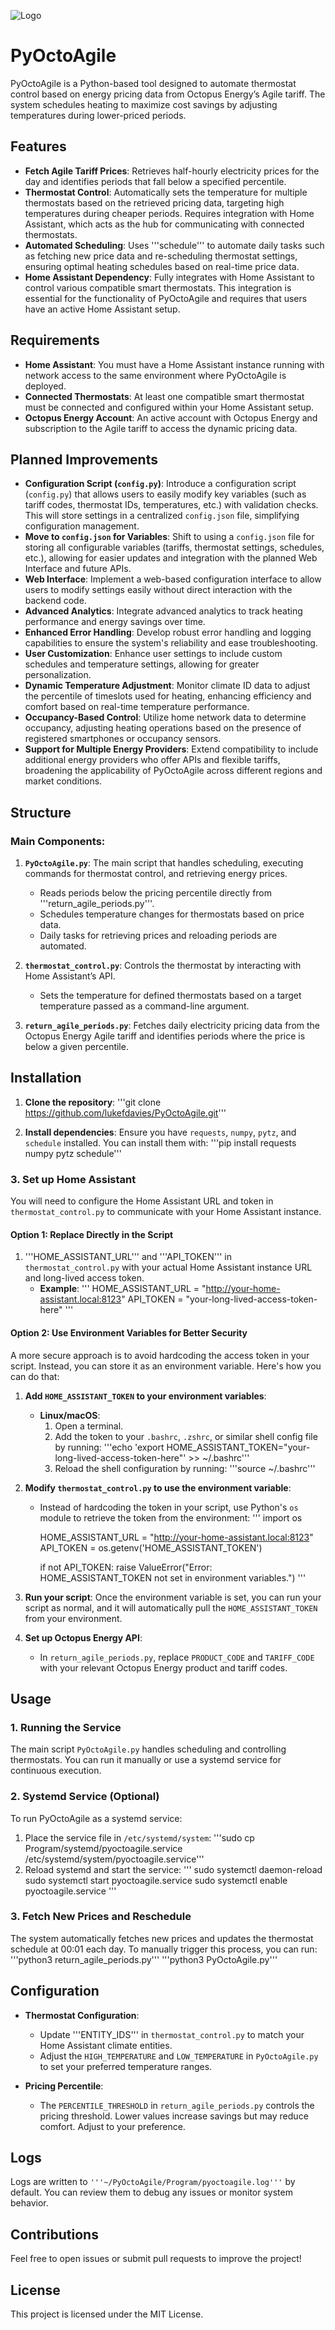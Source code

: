 ![Logo](Program/assets/icon.png)
# PyOctoAgile

PyOctoAgile is a Python-based tool designed to automate thermostat control based on energy pricing data from Octopus Energy’s Agile tariff. The system schedules heating to maximize cost savings by adjusting temperatures during lower-priced periods.

## Features

- **Fetch Agile Tariff Prices**: Retrieves half-hourly electricity prices for the day and identifies periods that fall below a specified percentile.
- **Thermostat Control**: Automatically sets the temperature for multiple thermostats based on the retrieved pricing data, targeting high temperatures during cheaper periods. Requires integration with Home Assistant, which acts as the hub for communicating with connected thermostats.
- **Automated Scheduling**: Uses '''schedule''' to automate daily tasks such as fetching new price data and re-scheduling thermostat settings, ensuring optimal heating schedules based on real-time price data.
- **Home Assistant Dependency**: Fully integrates with Home Assistant to control various compatible smart thermostats. This integration is essential for the functionality of PyOctoAgile and requires that users have an active Home Assistant setup.

## Requirements

- **Home Assistant**: You must have a Home Assistant instance running with network access to the same environment where PyOctoAgile is deployed.
- **Connected Thermostats**: At least one compatible smart thermostat must be connected and configured within your Home Assistant setup.
- **Octopus Energy Account**: An active account with Octopus Energy and subscription to the Agile tariff to access the dynamic pricing data.

## Planned Improvements

- **Configuration Script (`config.py`)**: Introduce a configuration script (`config.py`) that allows users to easily modify key variables (such as tariff codes, thermostat IDs, temperatures, etc.) with validation checks. This will store settings in a centralized `config.json` file, simplifying configuration management.
- **Move to `config.json` for Variables**: Shift to using a `config.json` file for storing all configurable variables (tariffs, thermostat settings, schedules, etc.), allowing for easier updates and integration with the planned Web Interface and future APIs.
- **Web Interface**: Implement a web-based configuration interface to allow users to modify settings easily without direct interaction with the backend code.
- **Advanced Analytics**: Integrate advanced analytics to track heating performance and energy savings over time.
- **Enhanced Error Handling**: Develop robust error handling and logging capabilities to ensure the system's reliability and ease troubleshooting.
- **User Customization**: Enhance user settings to include custom schedules and temperature settings, allowing for greater personalization.
- **Dynamic Temperature Adjustment**: Monitor climate ID data to adjust the percentile of timeslots used for heating, enhancing efficiency and comfort based on real-time temperature performance.
- **Occupancy-Based Control**: Utilize home network data to determine occupancy, adjusting heating operations based on the presence of registered smartphones or occupancy sensors.
- **Support for Multiple Energy Providers**: Extend compatibility to include additional energy providers who offer APIs and flexible tariffs, broadening the applicability of PyOctoAgile across different regions and market conditions.

## Structure

### Main Components:
1. **`PyOctoAgile.py`**: The main script that handles scheduling, executing commands for thermostat control, and retrieving energy prices.
   - Reads periods below the pricing percentile directly from '''return_agile_periods.py'''.
   - Schedules temperature changes for thermostats based on price data.
   - Daily tasks for retrieving prices and reloading periods are automated.
   
2. **`thermostat_control.py`**: Controls the thermostat by interacting with Home Assistant’s API.
   - Sets the temperature for defined thermostats based on a target temperature passed as a command-line argument.

3. **`return_agile_periods.py`**: Fetches daily electricity pricing data from the Octopus Energy Agile tariff and identifies periods where the price is below a given percentile.

## Installation

1. **Clone the repository**:
   '''git clone https://github.com/lukefdavies/PyOctoAgile.git'''

2. **Install dependencies**:
   Ensure you have `requests`, `numpy`, `pytz`, and `schedule` installed. You can install them with:
   '''pip install requests numpy pytz schedule'''

### 3. Set up Home Assistant

You will need to configure the Home Assistant URL and token in `thermostat_control.py` to communicate with your Home Assistant instance.

#### Option 1: Replace Directly in the Script
1. '''HOME_ASSISTANT_URL''' and '''API_TOKEN''' in `thermostat_control.py` with your actual Home Assistant instance URL and long-lived access token.
   - **Example**:
     '''
     HOME_ASSISTANT_URL = "http://your-home-assistant.local:8123"
     API_TOKEN = "your-long-lived-access-token-here"
     '''

#### Option 2: Use Environment Variables for Better Security

A more secure approach is to avoid hardcoding the access token in your script. Instead, you can store it as an environment variable. Here's how you can do that:

1. **Add `HOME_ASSISTANT_TOKEN` to your environment variables**:
   - **Linux/macOS**:
     1. Open a terminal.
     2. Add the token to your `.bashrc`, `.zshrc`, or similar shell config file by running:
        '''echo 'export HOME_ASSISTANT_TOKEN="your-long-lived-access-token-here"' >> ~/.bashrc'''
     3. Reload the shell configuration by running:
        '''source ~/.bashrc'''

2. **Modify `thermostat_control.py` to use the environment variable**:
   - Instead of hardcoding the token in your script, use Python's `os` module to retrieve the token from the environment:
     '''
     import os

     HOME_ASSISTANT_URL = "http://your-home-assistant.local:8123"
     API_TOKEN = os.getenv('HOME_ASSISTANT_TOKEN')

     if not API_TOKEN:
         raise ValueError("Error: HOME_ASSISTANT_TOKEN not set in environment variables.")
     '''

3. **Run your script**:
   Once the environment variable is set, you can run your script as normal, and it will automatically pull the `HOME_ASSISTANT_TOKEN` from your environment.

4. **Set up Octopus Energy API**:
   - In `return_agile_periods.py`, replace `PRODUCT_CODE` and `TARIFF_CODE` with your relevant Octopus Energy product and tariff codes.

## Usage

### 1. Running the Service
The main script `PyOctoAgile.py` handles scheduling and controlling thermostats. You can run it manually or use a systemd service for continuous execution.

### 2. Systemd Service (Optional)
To run PyOctoAgile as a systemd service:
1. Place the service file in `/etc/systemd/system`:
   '''sudo cp Program/systemd/pyoctoagile.service /etc/systemd/system/pyoctoagile.service'''
2. Reload systemd and start the service:
   '''
   sudo systemctl daemon-reload
   sudo systemctl start pyoctoagile.service
   sudo systemctl enable pyoctoagile.service
   '''

### 3. Fetch New Prices and Reschedule
The system automatically fetches new prices and updates the thermostat schedule at 00:01 each day. To manually trigger this process, you can run:
   '''python3 return_agile_periods.py'''
   '''python3 PyOctoAgile.py'''

## Configuration

- **Thermostat Configuration**:
   - Update '''ENTITY_IDS''' in `thermostat_control.py` to match your Home Assistant climate entities.
   - Adjust the `HIGH_TEMPERATURE` and `LOW_TEMPERATURE` in `PyOctoAgile.py` to set your preferred temperature ranges.

- **Pricing Percentile**:
   - The `PERCENTILE_THRESHOLD` in `return_agile_periods.py` controls the pricing threshold. Lower values increase savings but may reduce comfort. Adjust to your preference.

## Logs

Logs are written to `'''~/PyOctoAgile/Program/pyoctoagile.log'''` by default. You can review them to debug any issues or monitor system behavior.

## Contributions

Feel free to open issues or submit pull requests to improve the project!

## License

This project is licensed under the MIT License.
